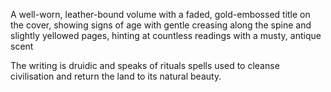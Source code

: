 A well-worn, leather-bound volume with a faded, gold-embossed title on the cover, showing signs of age with gentle creasing along the spine and slightly yellowed pages, hinting at countless readings with a musty, antique scent

The writing is druidic and speaks of rituals spells used to cleanse civilisation and return the land to its natural beauty.